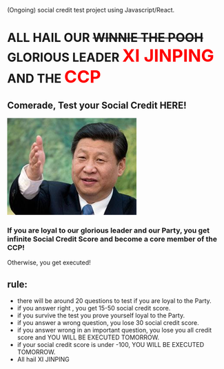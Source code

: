 (Ongoing) social credit test project using Javascript/React.

# ALL HAIL OUR ~~WINNIE THE POOH~~ GLORIOUS LEADER <span style='font-size: 40px; color:red'>XI JINPING</span> AND THE <span style='font-size: 40px; color:red'>CCP</span>

## Comerade, Test your Social Credit HERE!
<img src="./src/images/xi.png">
<br/>

### If you are loyal to our glorious leader and our Party, you get infinite Social Credit Score and become a core member of the CCP!
Otherwise, you get executed!

## rule:
 - there will be around 20 questions to test if you are loyal to the Party.
 - if you answer right , you get 15-50 social credit score.
 - if you survive the test you prove yourself loyal to the Party.
 - if you answer a wrong question, you lose 30 social credit score.
 - if you answer wrong in an important question, you lose you all credit score and YOU WILL BE EXECUTED TOMORROW.
 - if your social credit score is under -100, YOU WILL BE EXECUTED TOMORROW.
 - All hail XI JINPING
